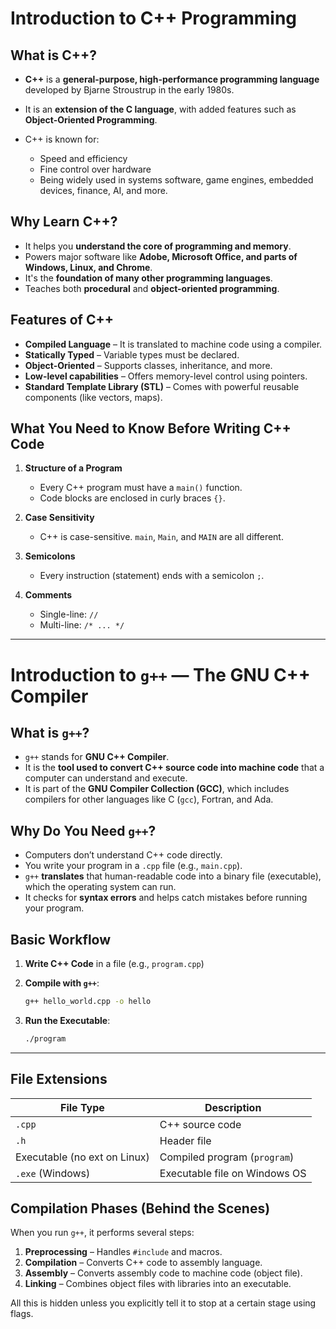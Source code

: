 # Introduction to C++ Programming

## What is C++?

* **C++** is a **general-purpose, high-performance programming language** developed by Bjarne Stroustrup in the early 1980s.
* It is an **extension of the C language**, with added features such as **Object-Oriented Programming**.
* C++ is known for:

  * Speed and efficiency
  * Fine control over hardware
  * Being widely used in systems software, game engines, embedded devices, finance, AI, and more.

## Why Learn C++?

* It helps you **understand the core of programming and memory**.
* Powers major software like **Adobe, Microsoft Office, and parts of Windows, Linux, and Chrome**.
* It's the **foundation of many other programming languages**.
* Teaches both **procedural** and **object-oriented programming**.

## Features of C++

* **Compiled Language** – It is translated to machine code using a compiler.
* **Statically Typed** – Variable types must be declared.
* **Object-Oriented** – Supports classes, inheritance, and more.
* **Low-level capabilities** – Offers memory-level control using pointers.
* **Standard Template Library (STL)** – Comes with powerful reusable components (like vectors, maps).

## What You Need to Know Before Writing C++ Code

1. **Structure of a Program**

   * Every C++ program must have a `main()` function.
   * Code blocks are enclosed in curly braces `{}`.

2. **Case Sensitivity**

   * C++ is case-sensitive. `main`, `Main`, and `MAIN` are all different.

3. **Semicolons**

   * Every instruction (statement) ends with a semicolon `;`.

4. **Comments**

   * Single-line: `//`
   * Multi-line: `/* ... */`

---

# Introduction to `g++` — The GNU C++ Compiler

##  What is `g++`?

* `g++` stands for **GNU C++ Compiler**.
* It is the **tool used to convert C++ source code into machine code** that a computer can understand and execute.
* It is part of the **GNU Compiler Collection (GCC)**, which includes compilers for other languages like C (`gcc`), Fortran, and Ada.

## Why Do You Need `g++`?

* Computers don’t understand C++ code directly.
* You write your program in a `.cpp` file (e.g., `main.cpp`).
* `g++` **translates** that human-readable code into a binary file (executable), which the operating system can run.
* It checks for **syntax errors** and helps catch mistakes before running your program.

## Basic Workflow

1. **Write C++ Code** in a file (e.g., `program.cpp`)

2. **Compile with `g++`**:

   ```bash
   g++ hello_world.cpp -o hello
   ```

3. **Run the Executable**:

   ```bash
   ./program
   ```

---

## File Extensions

| File Type                    | Description                   |
| ---------------------------- | ----------------------------- |
| `.cpp`                       | C++ source code               |
| `.h`                         | Header file                   |
| Executable (no ext on Linux) | Compiled program (`program`)  |
| `.exe` (Windows)             | Executable file on Windows OS |

## Compilation Phases (Behind the Scenes)

When you run `g++`, it performs several steps:

1. **Preprocessing** – Handles `#include` and macros.
2. **Compilation** – Converts C++ code to assembly language.
3. **Assembly** – Converts assembly code to machine code (object file).
4. **Linking** – Combines object files with libraries into an executable.

All this is hidden unless you explicitly tell it to stop at a certain stage using flags.